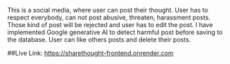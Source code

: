 This is a social media, where user can post their thought. User has to respect everybody, can not post abusive, threaten, harassment posts. 
Those kind of post will be rejected and user has to edit the post. I have implemented Google generative AI to detect harmful post before saving to the database. User can like others posts and delete their posts.

##Live Link: <a>https://sharethought-frontend.onrender.com</a>
